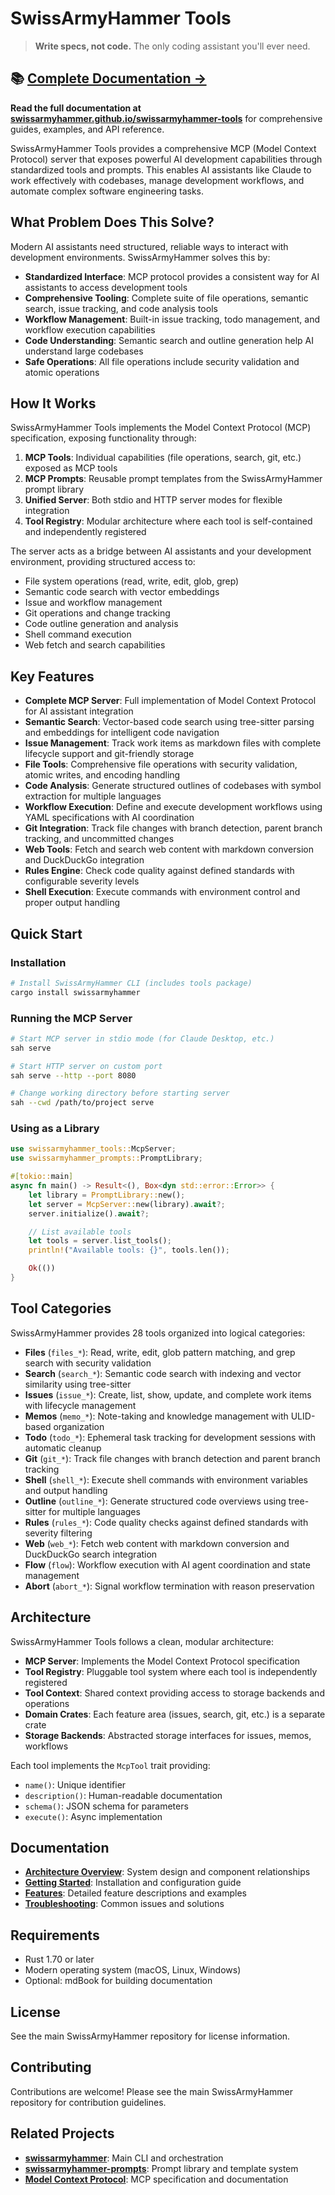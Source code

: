 # SwissArmyHammer Tools

> **Write specs, not code.** The only coding assistant you'll ever need.

## 📚 [Complete Documentation →](https://swissarmyhammer.github.io/swissarmyhammer-tools/)

**Read the full documentation at [swissarmyhammer.github.io/swissarmyhammer-tools](https://swissarmyhammer.github.io/swissarmyhammer-tools/)** for comprehensive guides, examples, and API reference.

SwissArmyHammer Tools provides a comprehensive MCP (Model Context Protocol) server that exposes powerful AI development capabilities through standardized tools and prompts. This enables AI assistants like Claude to work effectively with codebases, manage development workflows, and automate complex software engineering tasks.

## What Problem Does This Solve?

Modern AI assistants need structured, reliable ways to interact with development environments. SwissArmyHammer solves this by:

- **Standardized Interface**: MCP protocol provides a consistent way for AI assistants to access development tools
- **Comprehensive Tooling**: Complete suite of file operations, semantic search, issue tracking, and code analysis tools
- **Workflow Management**: Built-in issue tracking, todo management, and workflow execution capabilities
- **Code Understanding**: Semantic search and outline generation help AI understand large codebases
- **Safe Operations**: All file operations include security validation and atomic operations

## How It Works

SwissArmyHammer Tools implements the Model Context Protocol (MCP) specification, exposing functionality through:

1. **MCP Tools**: Individual capabilities (file operations, search, git, etc.) exposed as MCP tools
2. **MCP Prompts**: Reusable prompt templates from the SwissArmyHammer prompt library
3. **Unified Server**: Both stdio and HTTP server modes for flexible integration
4. **Tool Registry**: Modular architecture where each tool is self-contained and independently registered

The server acts as a bridge between AI assistants and your development environment, providing structured access to:

- File system operations (read, write, edit, glob, grep)
- Semantic code search with vector embeddings
- Issue and workflow management
- Git operations and change tracking
- Code outline generation and analysis
- Shell command execution
- Web fetch and search capabilities

## Key Features

- **Complete MCP Server**: Full implementation of Model Context Protocol for AI assistant integration
- **Semantic Search**: Vector-based code search using tree-sitter parsing and embeddings for intelligent code navigation
- **Issue Management**: Track work items as markdown files with complete lifecycle support and git-friendly storage
- **File Tools**: Comprehensive file operations with security validation, atomic writes, and encoding handling
- **Code Analysis**: Generate structured outlines of codebases with symbol extraction for multiple languages
- **Workflow Execution**: Define and execute development workflows using YAML specifications with AI coordination
- **Git Integration**: Track file changes with branch detection, parent branch tracking, and uncommitted changes
- **Web Tools**: Fetch and search web content with markdown conversion and DuckDuckGo integration
- **Rules Engine**: Check code quality against defined standards with configurable severity levels
- **Shell Execution**: Execute commands with environment control and proper output handling

## Quick Start

### Installation

```bash
# Install SwissArmyHammer CLI (includes tools package)
cargo install swissarmyhammer
```

### Running the MCP Server

```bash
# Start MCP server in stdio mode (for Claude Desktop, etc.)
sah serve

# Start HTTP server on custom port
sah serve --http --port 8080

# Change working directory before starting server
sah --cwd /path/to/project serve
```

### Using as a Library

```rust
use swissarmyhammer_tools::McpServer;
use swissarmyhammer_prompts::PromptLibrary;

#[tokio::main]
async fn main() -> Result<(), Box<dyn std::error::Error>> {
    let library = PromptLibrary::new();
    let server = McpServer::new(library).await?;
    server.initialize().await?;

    // List available tools
    let tools = server.list_tools();
    println!("Available tools: {}", tools.len());

    Ok(())
}
```

## Tool Categories

SwissArmyHammer provides 28 tools organized into logical categories:

- **Files** (`files_*`): Read, write, edit, glob pattern matching, and grep search with security validation
- **Search** (`search_*`): Semantic code search with indexing and vector similarity using tree-sitter
- **Issues** (`issue_*`): Create, list, show, update, and complete work items with lifecycle management
- **Memos** (`memo_*`): Note-taking and knowledge management with ULID-based organization
- **Todo** (`todo_*`): Ephemeral task tracking for development sessions with automatic cleanup
- **Git** (`git_*`): Track file changes with branch detection and parent branch tracking
- **Shell** (`shell_*`): Execute shell commands with environment variables and output handling
- **Outline** (`outline_*`): Generate structured code overviews using tree-sitter for multiple languages
- **Rules** (`rules_*`): Code quality checks against defined standards with severity filtering
- **Web** (`web_*`): Fetch web content with markdown conversion and DuckDuckGo search integration
- **Flow** (`flow`): Workflow execution with AI agent coordination and state management
- **Abort** (`abort_*`): Signal workflow termination with reason preservation

## Architecture

SwissArmyHammer Tools follows a clean, modular architecture:

- **MCP Server**: Implements the Model Context Protocol specification
- **Tool Registry**: Pluggable tool system where each tool is independently registered
- **Tool Context**: Shared context providing access to storage backends and operations
- **Domain Crates**: Each feature area (issues, search, git, etc.) is a separate crate
- **Storage Backends**: Abstracted storage interfaces for issues, memos, workflows

Each tool implements the `McpTool` trait providing:
- `name()`: Unique identifier
- `description()`: Human-readable documentation
- `schema()`: JSON schema for parameters
- `execute()`: Async implementation

## Documentation

- **[Architecture Overview](https://swissarmyhammer.github.io/swissarmyhammer-tools/architecture.html)**: System design and component relationships
- **[Getting Started](https://swissarmyhammer.github.io/swissarmyhammer-tools/getting-started.html)**: Installation and configuration guide
- **[Features](https://swissarmyhammer.github.io/swissarmyhammer-tools/features.html)**: Detailed feature descriptions and examples
- **[Troubleshooting](https://swissarmyhammer.github.io/swissarmyhammer-tools/troubleshooting.html)**: Common issues and solutions

## Requirements

- Rust 1.70 or later
- Modern operating system (macOS, Linux, Windows)
- Optional: mdBook for building documentation

## License

See the main SwissArmyHammer repository for license information.

## Contributing

Contributions are welcome! Please see the main SwissArmyHammer repository for contribution guidelines.

## Related Projects

- **[swissarmyhammer](https://github.com/swissarmyhammer/swissarmyhammer)**: Main CLI and orchestration
- **[swissarmyhammer-prompts](https://github.com/swissarmyhammer/swissarmyhammer-prompts)**: Prompt library and template system
- **[Model Context Protocol](https://modelcontextprotocol.io)**: MCP specification and documentation
